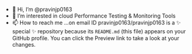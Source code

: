 - 👋 Hi, I’m @pravinjp0163
- 👀 I’m interested in cloud Performance Testing & Monitoring Tools 
- 📫 How to reach me ...on email ID 
pravinjp0163/pravinjp0163 is a ✨ special ✨ repository because its `README.md` (this file) appears on your GitHub profile.
You can click the Preview link to take a look at your changes.

